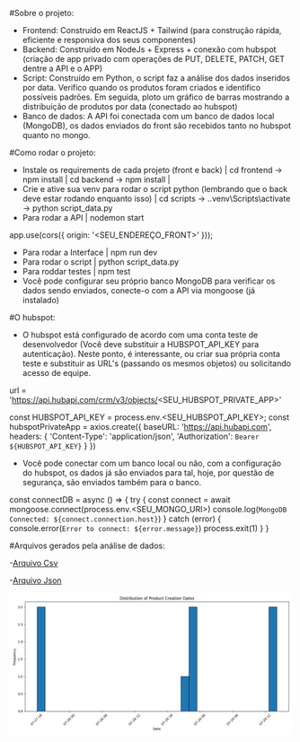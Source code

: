 #Sobre o projeto:

- Frontend: Construído em ReactJS + Tailwind (para construção rápida, eficiente e responsiva dos seus componentes)
- Backend: Construído em NodeJs + Express + conexão com hubspot (criação de app privado com operações de PUT, DELETE, PATCH, GET dentre a API e o APP)
- Script: Construído em Python, o script faz a análise dos dados inseridos por data. Verifico quando os produtos foram criados
e identifico possíveis padrões. Em seguida, ploto um gráfico de barras mostrando a distribuição de produtos por data (conectado ao hubspot)
- Banco de dados: A API foi conectada com um banco de dados local (MongoDB), os dados enviados do front são recebidos tanto no hubspot quanto no mongo.

#Como rodar o projeto: 

- Instale os requirements de cada projeto (front e back) | cd frontend -> npm install | cd backend -> npm install |
- Crie e ative sua venv para rodar o script python (lembrando que o back deve estar rodando enquanto isso) | cd scripts -> .\.venv\Scripts\activate -> python script_data.py 
- Para rodar a API | nodemon start

app.use(cors({
  origin: '<SEU_ENDEREÇO_FRONT>'
}));

- Para rodar a Interface | npm run dev
- Para rodar o script | python script_data.py
- Para roddar testes | npm test
- Você pode configurar seu próprio banco MongoDB para verificar os dados sendo enviados, conecte-o com a API via mongoose (já instalado)

#O hubspot:

- O hubspot está configurado de acordo com uma conta teste de desenvolvedor (Você deve substituir a HUBSPOT_API_KEY para autenticação). Neste ponto, 
é interessante, ou criar sua própria conta teste e substituir as URL's (passando os mesmos objetos) ou solicitando acesso de equipe. 

url = 'https://api.hubapi.com/crm/v3/objects/<SEU_HUBSPOT_PRIVATE_APP>'

const HUBSPOT_API_KEY = process.env.<SEU_HUBSPOT_API_KEY>;
const hubspotPrivateApp = axios.create({
    baseURL: 'https://api.hubapi.com',
    headers: {
        'Content-Type': 'application/json',
        'Authorization': `Bearer ${HUBSPOT_API_KEY}`
    }
})

- Você pode conectar com um banco local ou não, com a configuração do hubspot, os dados já são enviados para tal, hoje, por questão de segurança, são 
enviados também para o banco.

const connectDB = async () => {
    try {
        const connect = await mongoose.connect(process.env.<SEU_MONGO_URI>) 
        console.log(`MongoDB Connected: ${connect.connection.host}`)
    } catch (error) {
        console.error(`Error to connect: ${error.message}`)
        process.exit(1)
    }
}


#Arquivos gerados pela análise de dados:

-[Arquivo Csv](./backend/scripts/data.csv)

-[Arquivo Json](./backend/scripts/data.json)

![Gráfico de Barras](./backend/scripts/creation_dates_histogram.png)
